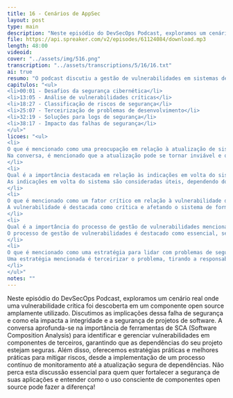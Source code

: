```yaml
---
title: 16 - Cenários de AppSec
layout: post
type: main
description: "Neste episódio do DevSecOps Podcast, exploramos um cenário real onde uma vulnerabilidade crítica foi descoberta em um componente open source amplamente utilizado. Discutimos as implicações dessa falha de segurança e como ela impacta a integridade e a segurança de projetos de software. A conversa aprofunda-se na importância de ferramentas de SCA (Software Composition Analysis) para identificar e gerenciar vulnerabilidades em componentes de terceiros, garantindo que as dependências do seu projeto estejam seguras. Além disso, oferecemos estratégias práticas e melhores práticas para mitigar riscos, desde a implementação de um processo contínuo de monitoramento até a atualização segura de dependências. Não perca esta discussão essencial para quem quer fortalecer a segurança de suas aplicações e entender como o uso consciente de componentes open source pode fazer a diferença!"
file: https://api.spreaker.com/v2/episodes/61124084/download.mp3
length: 48:00
videoid: 
cover: "../assets/img/516.png"
transcription: "../assets/transcriptions/5/16/16.txt"
ai: true
resumo: "O podcast discutiu a gestão de vulnerabilidades em sistemas de informação, com os participantes Benhur, Marcos e Beyer. Eles abordaram a importância de atualizações e mitigação de vulnerabilidades, destacando a necessidade de classificação e gestão adequada desses problemas. A conversa também mencionou a importância de envolver os desenvolvedores no processo de correção de vulnerabilidades e a necessidade de terceirizar responsabilidades para garantir a segurança dos sistemas. A discussão ressaltou a importância de manter registros de logs e ações de segurança para detectar possíveis ameaças. O episódio enfatizou a complexidade e a importância da gestão de vulnerabilidades em ambientes de TI, visando garantir a segurança e integridade dos sistemas. A troca de experiências e dicas práticas fornecidas pelos participantes contribuíram para uma visão abrangente sobre o tema."
capitulos: "<ul>
<li>00:01 - Desafios da segurança cibernética</li>
<li>13:05 - Análise de vulnerabilidades críticas</li>
<li>18:27 - Classificação de riscos de segurança</li>
<li>25:07 - Terceirização de problemas de desenvolvimento</li>
<li>32:19 - Soluções para logs de segurança</li>
<li>38:17 - Impacto das falhas de segurança</li>
</ul>"
licoes: "<ul>
<li>
O que é mencionado como uma preocupação em relação à atualização de sistemas?
Na conversa, é mencionado que a atualização pode se tornar inviável e que é importante considerar o pior cenário.
</li>
<li>
Qual é a importância destacada em relação às indicações em volta do sistema?
As indicações em volta do sistema são consideradas úteis, dependendo do contexto, e podem influenciar na decisão de atualização.
</li>
<li>
O que é mencionado como um fator crítico em relação à vulnerabilidade do sistema?
A vulnerabilidade é destacada como crítica e afetando o sistema de forma significativa, sendo necessário considerar o Pacto de negócio.
</li>
<li>
Qual é a importância do processo de gestão de vulnerabilidades mencionado na conversa?
O processo de gestão de vulnerabilidades é destacado como essencial, sendo documentado e conhecido por todos os envolvidos no sistema.
</li>
<li>
O que é mencionado como uma estratégia para lidar com problemas de segurança em sistemas legados?
Uma estratégia mencionada é terceirizar o problema, tirando a responsabilidade do desenvolvedor e colocando-a em um terceiro, para evitar conflitos e garantir a correção adequada.
</li>
</ul>"
notes: ""
---
```


Neste episódio do DevSecOps Podcast, exploramos um cenário real onde uma vulnerabilidade crítica foi descoberta em um componente open source amplamente utilizado. Discutimos as implicações dessa falha de segurança e como ela impacta a integridade e a segurança de projetos de software. A conversa aprofunda-se na importância de ferramentas de SCA (Software Composition Analysis) para identificar e gerenciar vulnerabilidades em componentes de terceiros, garantindo que as dependências do seu projeto estejam seguras. Além disso, oferecemos estratégias práticas e melhores práticas para mitigar riscos, desde a implementação de um processo contínuo de monitoramento até a atualização segura de dependências. Não perca esta discussão essencial para quem quer fortalecer a segurança de suas aplicações e entender como o uso consciente de componentes open source pode fazer a diferença!
